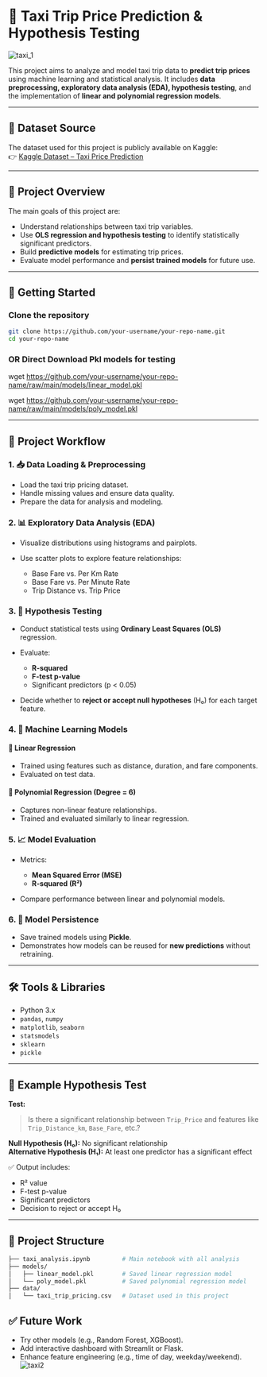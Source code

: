 # 🚖 Taxi Trip Price Prediction & Hypothesis Testing

![taxi_1](https://github.com/user-attachments/assets/2fb7ac69-45e5-4e52-97ab-7c3a169bff0a)

This project aims to analyze and model taxi trip data to **predict trip prices** using machine learning and statistical analysis. It includes **data preprocessing, exploratory data analysis (EDA), hypothesis testing**, and the implementation of **linear and polynomial regression models**.

---

## 📂 Dataset Source

The dataset used for this project is publicly available on Kaggle:  
👉 [Kaggle Dataset – Taxi Price Prediction](https://www.kaggle.com/datasets/denkuznetz/taxi-price-prediction)

---

## 📌 Project Overview

The main goals of this project are:

* Understand relationships between taxi trip variables.
* Use **OLS regression and hypothesis testing** to identify statistically significant predictors.
* Build **predictive models** for estimating trip prices.
* Evaluate model performance and **persist trained models** for future use.

---

## 🚀 Getting Started

### Clone the repository
```bash
git clone https://github.com/your-username/your-repo-name.git
cd your-repo-name
```
### OR Direct Download Pkl models for testing

wget https://github.com/your-username/your-repo-name/raw/main/models/linear_model.pkl

wget https://github.com/your-username/your-repo-name/raw/main/models/poly_model.pkl

---

## 🧱 Project Workflow

### 1. 📥 Data Loading & Preprocessing

* Load the taxi trip pricing dataset.
* Handle missing values and ensure data quality.
* Prepare the data for analysis and modeling.

### 2. 📊 Exploratory Data Analysis (EDA)

* Visualize distributions using histograms and pairplots.
* Use scatter plots to explore feature relationships:

  * Base Fare vs. Per Km Rate
  * Base Fare vs. Per Minute Rate
  * Trip Distance vs. Trip Price

### 3. 🧪 Hypothesis Testing

* Conduct statistical tests using **Ordinary Least Squares (OLS)** regression.
* Evaluate:

  * **R-squared**
  * **F-test p-value**
  * Significant predictors (p < 0.05)
* Decide whether to **reject or accept null hypotheses** (H₀) for each target feature.

### 4. 🤖 Machine Learning Models

#### 🔹 Linear Regression

* Trained using features such as distance, duration, and fare components.
* Evaluated on test data.

#### 🔹 Polynomial Regression (Degree = 6)

* Captures non-linear feature relationships.
* Trained and evaluated similarly to linear regression.

### 5. 📈 Model Evaluation

* Metrics:

  * **Mean Squared Error (MSE)**
  * **R-squared (R²)**
* Compare performance between linear and polynomial models.

### 6. 💾 Model Persistence

* Save trained models using **Pickle**.
* Demonstrates how models can be reused for **new predictions** without retraining.

---

## 🛠️ Tools & Libraries

* Python 3.x
* `pandas`, `numpy`
* `matplotlib`, `seaborn`
* `statsmodels`
* `sklearn`
* `pickle`

---

## 📎 Example Hypothesis Test

**Test:**

> Is there a significant relationship between `Trip_Price` and features like `Trip_Distance_km`, `Base_Fare`, etc.?

**Null Hypothesis (H₀):** No significant relationship  
**Alternative Hypothesis (H₁):** At least one predictor has a significant effect

✅ Output includes:

* R² value
* F-test p-value
* Significant predictors
* Decision to reject or accept H₀

---

## 📂 Project Structure

```bash
├── taxi_analysis.ipynb         # Main notebook with all analysis
├── models/
│   ├── linear_model.pkl        # Saved linear regression model
│   └── poly_model.pkl          # Saved polynomial regression model
├── data/
│   └── taxi_trip_pricing.csv   # Dataset used in this project
```

## ✅ Future Work
* Try other models (e.g., Random Forest, XGBoost).
* Add interactive dashboard with Streamlit or Flask.
* Enhance feature engineering (e.g., time of day, weekday/weekend).
![taxi2](https://github.com/user-attachments/assets/738be1d6-3637-47d6-be19-886e1696ecda)

